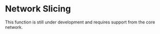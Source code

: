 # Network Slicing

This function is still under development and requires support from the core network.  
